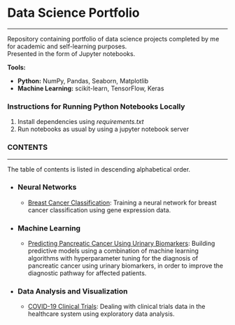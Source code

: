 # Data Science Portfolio
<hr>

Repository containing portfolio of data science projects completed by me for academic and self-learning purposes.<br> 
Presented in the form of Jupyter notebooks.

**Tools:**

 - **Python:** NumPy, Pandas, Seaborn, Matplotlib
 - **Machine Learning:** scikit-learn, TensorFlow, Keras

### Instructions for Running Python Notebooks Locally

1. Install dependencies using *requirements.txt* <br>
2. Run notebooks as usual by using a jupyter notebook server

### CONTENTS
<hr>

The table of contents is listed in descending alphabetical order. 

 - ### Neural Networks <br> 

     - [Breast Cancer Classification](https://github.com/arjeta-rushiti/data-science-portfolio/tree/main/breast_cancer_gene_expression): Training a neural network for breast cancer classification using gene expression data.
     
 - ### Machine Learning <br>
 
     - [Predicting Pancreatic Cancer Using Urinary Biomarkers](https://github.com/arjeta-rushiti/data-science-portfolio/tree/main/pancreatic_cancer_urinary_biomarkers): Building predictive models using a combination of machine learning algorithms with hyperparameter tuning for the diagnosis of pancreatic cancer using urinary biomarkers, in order to improve the diagnostic pathway for affected patients.

 - ### Data Analysis and Visualization <br> 
 
      - [COVID-19 Clinical Trials](https://github.com/arjeta-rushiti/data-science-portfolio/tree/main/covid19_clinical_trials): Dealing with clinical trials data in the healthcare system using exploratory data analysis.
